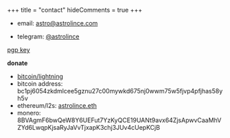 +++
title = "contact"
hideComments = true
+++

- email: [astro@astrolince.com](mailto:astro@astrolince.com)

- telegram: [@astrolince](https://t.me/astrolince)

[pgp key](https://keybase.io/astrolince/pgp_keys.asc)

**donate**

- [bitcoin/lightning](https://checkout.opennode.com/p/32c4dcff-1ef4-44ba-908e-cccf7f564233)
- bitcoin address: bc1pj6054zkdmlcee5gznu27c00mywkd675nj0wwm75w5fjvp4pfjhas58yh5v
- ethereum/l2s: [astrolince.eth](https://app.zerion.io/astrolince.eth)
- monero: 8BVAgmF6bwQeW8Y6UEFut7YzKyQCE19UANt9avx64ZjsApwvCaaMhVZYd6LwqpKjsaRyJaVvTjxapK3chj3JUv4cUepKCjB
